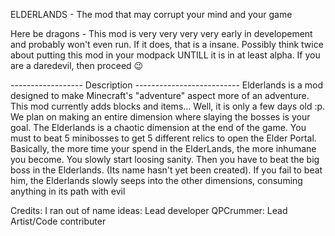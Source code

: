 ELDERLANDS - The mod that may corrupt your mind and your game

Here be dragons - This mod is very very very very early in developement and probably won't even run. If it does, that is a insane. Possibly think twice about putting this mod in your modpack UNTILL it is in at least alpha. If you are a daredevil, then proceed 😉



------------------ Description --------------------------
Elderlands is a mod designed to make Minecraft's "adventure" aspect more of an adventure. This mod currently adds blocks and items... Well, it is only a few days old :p. We plan on making an entire dimension where slaying the bosses is your goal. The Elderlands is a chaotic dimension at the end of the game. You must to beat 5 minibosses to get 5 different relics to open the Elder Portal. Basically, the more time your spend in the ElderLands, the more inhumane you become. You slowly start loosing sanity. Then you have to beat the big boss in the Elderlands. (Its name hasn't yet been created). If you fail to beat him, the Elderlands slowly seeps into the other dimensions, consuming anything in its path with evil

Credits:
I ran out of name ideas: Lead developer
QPCrummer: Lead Artist/Code contributer 
